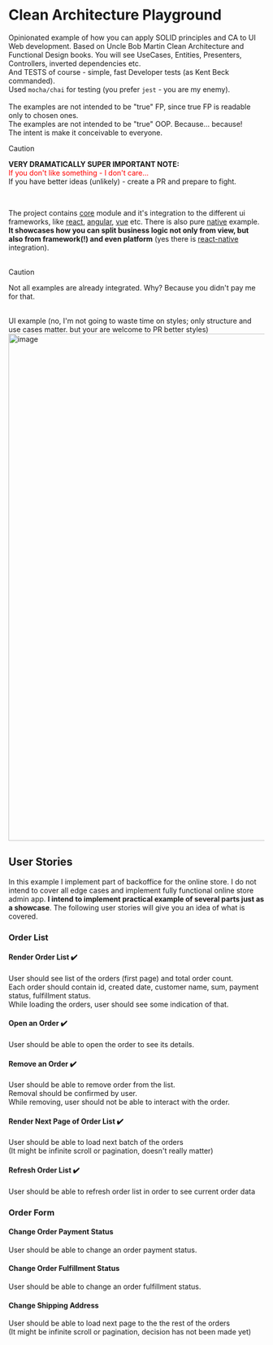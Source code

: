 # Clean Architecture Playground
Opinionated example of how you can apply SOLID principles and CA to UI Web development. Based on Uncle Bob Martin Clean Architecture and Functional Design books.
You will see UseCases, Entities, Presenters, Controllers, inverted dependencies etc.
<br>
And TESTS of course - simple, fast Developer tests (as Kent Beck commanded).
<br>
Used `mocha/chai` for testing (you prefer `jest` - you are my enemy). 
<br>
<br>
The examples are not intended to be "true" FP, since true FP is readable only to chosen ones.
<br>
The examples are not intended to be "true" OOP. Because... because!
<br>
The intent is make it conceivable to everyone.

>[!CAUTION]
>**VERY DRAMATICALLY SUPER IMPORTANT NOTE:**
><br>
><span style="color:red">If you don't like something - I don't care...</span>
><br>
>If you have better ideas (unlikely) - create a PR and prepare to fight.

<br>

The project contains [core](./packages/core) module and it's integration to the different ui frameworks, like [react](./packages/react-example), [angular](/tree/main/packages/angular-example), [vue](/tree/main/packages/vue-example) etc. There is also pure [native](/tree/main/packages/native-example) example.
<br><b>It showcases how you can split business logic not only from view, but also from framework(!) and even platform</b> (yes there is [react-native](/tree/main/packages/react-native-example) integration).
<br>
<br>

>[!CAUTION]
>Not all examples are already integrated. Why? Because you didn't pay me for that.

<br>
UI example (no, I'm not going to waste time on styles; only structure and use cases matter. but your are welcome to PR better styles)
<img width="997" alt="image" src="https://github.com/user-attachments/assets/0f7e7efb-a07c-4183-9005-45343eb3b6a3" />


## User Stories
In this example I implement part of backoffice for the online store. I do not intend to cover all edge cases and implement fully functional online store admin app. <b>I intend to implement practical example of several parts just as a showcase</b>. The following user stories will give you an idea of what is covered.

### Order List
#### Render Order List :heavy_check_mark:
User should see list of the orders (first page) and total order count.
<br>Each order should contain id, created date, customer name, sum, payment status, fulfillment status.
<br>While loading the orders, user should see some indication of that.

#### Open an Order :heavy_check_mark:
User should be able to open the order to see its details.

#### Remove an Order :heavy_check_mark:
User should be able to remove order from the list.
<br>Removal should be confirmed by user.
<br>While removing, user should not be able to interact with the order.

#### Render Next Page of Order List :heavy_check_mark:
User should be able to load next batch of the orders
<br>(It might be infinite scroll or pagination, doesn't really matter)

#### Refresh Order List :heavy_check_mark:
User should be able to refresh order list in order to see current order data

### Order Form
#### Change Order Payment Status
User should be able to change an order payment status.

#### Change Order Fulfillment Status
User should be able to change an order fulfillment status.

#### Change Shipping Address
User should be able to load next page to the the rest of the orders
<br>(It might be infinite scroll or pagination, decision has not been made yet)

